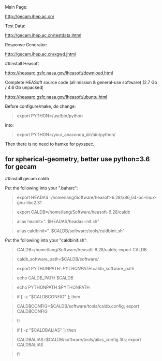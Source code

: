 Main Page:

http://gecam.ihep.ac.cn/

Test Data:

http://gecam.ihep.ac.cn/testdata.jhtml

Response Generator:

http://gecam.ihep.ac.cn/xgwd.jhtml


##install Heasoft

https://heasarc.gsfc.nasa.gov/lheasoft/download.html

Complete HEASoft source code (all mission & general-use software) (2.7 Gb / 4.6 Gb unpacked)

https://heasarc.gsfc.nasa.gov/lheasoft/ubuntu.html

Before configure/make, do change:

> export PYTHON=/usr/bin/python

into:

> export PYTHON=/your_anaconda_dir/bin/python/

Then there is no need to hamke for pyxspec.



## for spherical-geometry, better use python=3.6 for gecam


##install gecam caldb

Put the following into your ".bahsrc":

> export HEADAS=/home/lang/Software/heasoft-6.28/x86_64-pc-linux-gnu-libc2.31

> export CALDB=/home/lang/Software/heasoft-6.28/caldb

> alias heainit=". $HEADAS/headas-init.sh"

> alias caldbinit=". $CALDB/software/tools/caldbinit.sh"

Put the followiing into your "caldbinit.sh":



>  CALDB=/home/lang/Software/heasoft-6.28/caldb; export CALDB

>  caldb_software_path=$CALDB/software/

>  export PYTHONPATH=$PYTHONPATH:$caldb_software_path

>  echo CALDB_PATH $CALDB

>  echo PYTHONPATH $PYTHONPATH


> if [ -z "$CALDBCONFIG" ]; then

>    CALDBCONFIG=$CALDB/software/tools/caldb.config; export CALDBCONFIG

> fi 

> if [ -z "$CALDBALIAS" ]; then

>    CALDBALIAS=$CALDB/software/tools/alias_config.fits; export CALDBALIAS

> fi 


